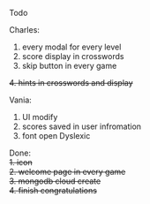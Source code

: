 Todo

Charles:

1. every modal for every level
2. score display in crosswords
3. skip button in every game

~~4. hints in crosswords and display~~

Vania:

1. UI modify
2. scores saved in user infromation
3. font open Dyslexic

Done:  
~~1. icon~~  
~~2. welcome page in every game~~  
~~3. mongodb cloud create~~  
~~4. finish congratulations~~
